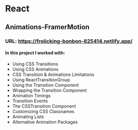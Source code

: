 # React

## Animations-FramerMotion

### URL: https://frolicking-bonbon-825414.netlify.app/

#### In this project I worked with:

- Using CSS Transitions
- Using CSS Animations
- CSS Transition & Animations Limitations
- Using ReactTransitionGroup
- Using the Transition Component
- Wrapping the Transition Component
- Animation Timings
- Transition Events
- The CSSTransition Component
- Customizing CSS Classnames
- Animating Lists
- Alternative Animation Packages
